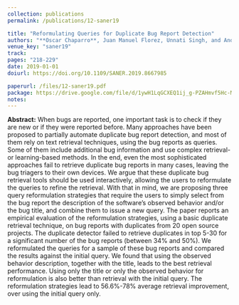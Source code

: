 ```yaml
---
collection: publications
permalink: /publications/12-saner19

title: "Reformulating Queries for Duplicate Bug Report Detection"
authors: "**Oscar Chaparro**, Juan Manuel Florez, Unnati Singh, and Andrian Marcus"
venue_key: "saner19"
track: 
pages: "218-229"
date: 2019-01-01
doiurl: https://doi.org/10.1109/SANER.2019.8667985

paperurl: /files/12-saner19.pdf
package: https://drive.google.com/file/d/1ywH1LqGCXEQ1ij_g-PZAHmvf5Hc-MNo0/view?usp=sharing
notes: 
---
```


**Abstract:** When bugs are reported, one important task is to check if they are new or if they were reported before. Many approaches have been proposed to partially automate duplicate bug report detection, and most of them rely on text retrieval techniques, using the bug reports as queries. Some of them include additional bug information and use complex retrieval- or learning-based methods. In the end, even the most sophisticated approaches fail to retrieve duplicate bug reports in many cases, leaving the bug triagers to their own devices. We argue that these duplicate bug retrieval tools should be used interactively, allowing the users to reformulate the queries to refine the retrieval. With that in mind, we are proposing three query reformulation strategies that require the users to simply select from the bug report the description of the software’s observed behavior and/or the bug title, and combine them to issue a new query. The paper reports an empirical evaluation of the reformulation strategies, using a basic duplicate retrieval technique, on bug reports with duplicates from 20 open source projects. The duplicate detector failed to retrieve duplicates in top 5-30 for a significant number of the bug reports (between 34% and 50%). We reformulated the queries for a sample of these bug reports and compared the results against the initial query. We found that using the observed behavior description, together with the title, leads to the best retrieval performance. Using only the title or only the observed behavior for reformulation is also better than retrieval with the initial query. The reformulation strategies lead to 56.6%-78% average retrieval improvement, over using the initial query only.